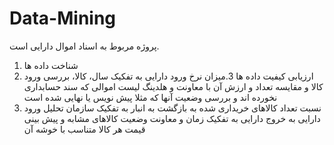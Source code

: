 # Data-Mining

پروژه مربوط به اسناد اموال دارایی است.
1. شناخت داده ها
2. ارزیابی کیفیت داده ها
3.میزان نرخ ورود دارایی به تفکیک سال، کالا،
 بررسی ورود کالا و مقایسه تعداد و ارزش آن با معاونت و هلدینگ
 لیست اموالی که سند حسابداری نخورده اند و بررسی وضعیت آنها که مثلا پیش نویس یا نهایی شده است 
 4. نسبت تعداد کالاهای خریداری شده به بازگشت به انبار به تفکیک سازمان
 تحلیل ورود دارایی به خروج دارایی به تفکیک زمان و معاونت
 وضعیت کالاهای مشابه و پیش بینی قیمت هر کالا متناسب با خوشه آن
